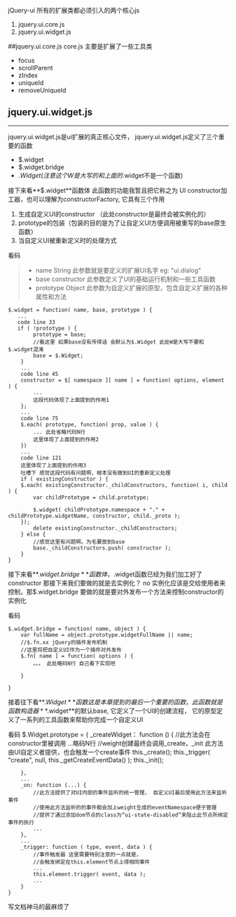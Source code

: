 jQuery-ui 所有的扩展类都必须引入的两个核心js

1. jquery.ui.core.js
2. jquery.ui.widget.js

##jquery.ui.core.js
core.js 主要是扩展了一些工具类

* focus  
* scrollParent
* zIndex
* uniqueId
* removeUniqueId

## jquery.ui.widget.js
---
jquery.ui.widget.js是ui扩展的真正核心文件，
jquery.ui.widget.js定义了三个重要的函数

* $.widget 
* $.widget.bridge
* $.Widget(注意这个W是大写的和上面的$.widget不是一个函数)
 
接下来看**$.widget**函数体
此函数的功能我暂且把它称之为 UI constructor加工器，也可以理解为constructorFactory, 它具有三个作用

1. 生成自定义UI的constructor （此处constructor是最终会被实例化的）
2. prototype的包装（包装的目的是为了让自定义UI方便调用被重写的base原生函数）
3. 当自定义UI被重新定义时的处理方式

看码
>  * name String 此参数就是要定义的扩展UI名字 eg: "ui.dialog"
>  * base constructor 此参数定义了UI的基础运行机制和一些工具函数
>  * prototype Object 此参数为自定义扩展的原型，包含自定义扩展的各种属性和方法

    $.widget = function( name, base, prototype ) { 
       ...
       code line 33
       if ( !prototype ) {
            prototype = base;
            //看这里 如果base没有传得话 会默认为$.Widget 此处W是大写不要和$.widget混淆
    	    base = $.Widget;
	    }
        ...
        code line 45
        constructor = $[ namespace ][ name ] = function( options, element ) {
    		...
            这段代码体现了上面提到的作用1
    	};
        ...
        code line 75
        $.each( prototype, function( prop, value ) {
            ... 此处省略代码N行
            这里体现了上面提到的作用2
        })
        ...
        code line 121
        这里体现了上面提到的作用3
        吐槽下 感觉这段代码有问题啊，根本没有做到UI的重新定义处理
        if ( existingConstructor ) {
    	$.each( existingConstructor._childConstructors, function( i, child ) {
			var childPrototype = child.prototype;
            
			$.widget( childPrototype.namespace + "." + childPrototype.widgetName, constructor, child._proto );
		});
    		delete existingConstructor._childConstructors;
    	} else {
            //感觉这里有问题啊。为毛要放到base
    		base._childConstructors.push( constructor );
    	}
    }
    
接下来看**$.widget.bridge**函数体，$.widget函数已经为我们加工好了constructor 那接下来我们要做的就是去实例化？ 
no 实例化应该是交给使用者来控制，那$.widget.bridge 要做的就是要对外发布一个方法来控制constructor的实例化

看码
    
    $.widget.bridge = function( name, object ) {
        var fullName = object.prototype.widgetFullName || name;
        //$.fn.xx jQuery的插件发布机制
        //这里将把自定义UI作为一个插件对外发布
    	$.fn[ name ] = function( options ) {
            。。。 此处略码N行 自己看下实现吧
            
        }
        
    }
    
接着往下看**$.Widget**函数这是本章提到的最后一个重要的函数，此函数就是函数构造器**$.widget**的默认base,
它定义了一个UI的创建流程，
它的原型定义了一系列的工具函数来帮助你完成一个自定义UI

看码
    $.Widget.prototype = {
        _createWidget： function () {
            //此方法会在constructor里被调用
            ...略码N行
            //weight创建最终会调用_create，_init 此方法由UI自定义者提供，也会触发一个create事件
            this._create();
        	this._trigger( "create", null, this._getCreateEventData() );
    		this._init();
            
        },
        ...
        _on: function (...) {
            //此方法提供了对UI内部的事件监听的统一管理， 自定义UI最后使用此方法来监听事件
            //使用此方法监听的的事件都会加上weight生成的eventNamespace便于管理
            //提供了通过添加dom节点的class为“ui-state-disabled”来阻止此节点所绑定事件的执行
            ...
        },
        ...
        _trigger: function ( type, event, data ) {
            //事件触发器 这里需要特别注意的一点就是， 
            //会触发绑定在this.element节点上得相同事件
            ...
            this.element.trigger( event, data );
            ...
        }
    }

写文档神马的最麻烦了
